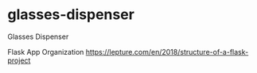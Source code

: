 # glasses-dispenser

Glasses Dispenser

Flask App Organization
https://lepture.com/en/2018/structure-of-a-flask-project
